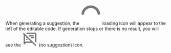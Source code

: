 When generating a suggestion, the ![image](../../_assets/code-assistant/loading.svg) loading icon will appear to the left of the editable code. If generation stops or there is no result, you will see the ![image](../../_assets/code-assistant/chat_crossed.svg) (no suggestion) icon.
